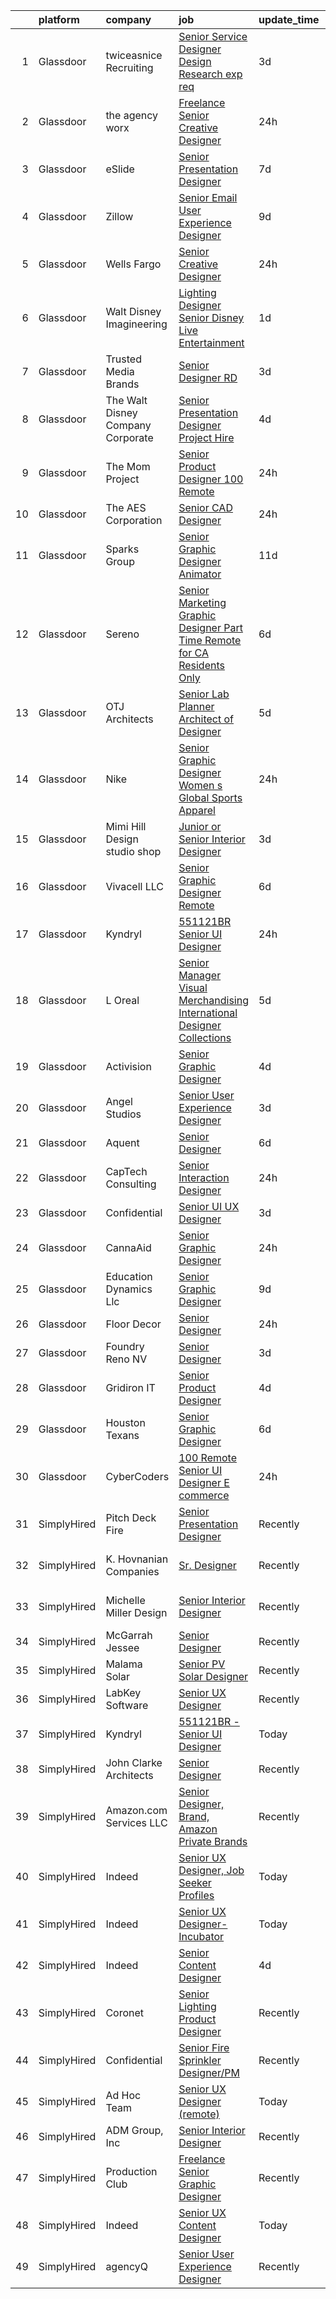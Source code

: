 

|    | platform    | company                            | job                                                                                                                                                                                                                                                                                                                                                                                                                                                                                                                                                                                                                                                                                                                                                                                                                                                                                                                                                                                                                                                                                                                                                                                                                                                                                                                                                                                                                                 | update_time   | location                  |
|---:|:------------|:-----------------------------------|:------------------------------------------------------------------------------------------------------------------------------------------------------------------------------------------------------------------------------------------------------------------------------------------------------------------------------------------------------------------------------------------------------------------------------------------------------------------------------------------------------------------------------------------------------------------------------------------------------------------------------------------------------------------------------------------------------------------------------------------------------------------------------------------------------------------------------------------------------------------------------------------------------------------------------------------------------------------------------------------------------------------------------------------------------------------------------------------------------------------------------------------------------------------------------------------------------------------------------------------------------------------------------------------------------------------------------------------------------------------------------------------------------------------------------------|:--------------|:--------------------------|
|  1 | Glassdoor   | twiceasnice Recruiting             | [Senior Service Designer  Design Research exp req ](https://www.glassdoor.com/partner/jobListing.htm?pos=115&ao=1110586&s=58&guid=00000181f136975482fa62127f10f67c&src=GD_JOB_AD&t=SR&vt=w&ea=1&cs=1_71365705&cb=1657609296108&jobListingId=1007993096743&cpc=E773D000C9BC26FA&jrtk=3-0-1g7ojd5rojm5i801-1g7ojd5s4g2r3800-f62953fa4d842000--6NYlbfkN0AIiLXtwtv0BDns9BiY4ItblantFozdL6jLmLxNvS8mvpg6Fqe3Yr-xSIwWveCjPvSXHZCClMyabefYk-ZllP3_mUYNcFJNCmRK4ZCYVOBO-qCX7nWRYahLVI2QMN3sxHMQsftuY66r4NJGe6Q6835tiX0Da1emqWt0B3-ISY9tw6IVCvyOqO6SPGgdIUAty_dJxWkMpVSK0_v4kWiyK1IlB9RhX8ciYP6CRRwsA8UP99zzhdmMSKnHQ5IAUzUm1A-CZ0YbU_HkeScbK6BESDYCF9kyYnBYAPDxqURNNyHbzSzUSS6ZEDDt9-Q0ZJK9GLwhK-JsMJIbIkwep1FHQ5Q1j7ztWYil1GM8fZlf1eiU4dqW_Uvovwju_dDghmj4BYEQXKPtop66BQujuw0S0UqqpVKI63RV725iKHwmkDe19qFosPKGYBZxbb-F7gCUZz5B3JF0YwIlHXTWyft4fjO6cMXQd9uVb-LdjaGpaU8pje6mLwvifKNUV8mvZLas0eQDhmgXojAgcroohqLQWMVzJMGbpNVytFc7bpJNcy6LJA%3D%3D)                                                                                                                                                                                                                                                                                                                                                                                                                                                                                            | 3d            | New York State            |
|  2 | Glassdoor   | the agency worx                    | [Freelance Senior Creative Designer](https://www.glassdoor.com/partner/jobListing.htm?pos=117&ao=1110586&s=58&guid=00000181f136975482fa62127f10f67c&src=GD_JOB_AD&t=SR&vt=w&ea=1&cs=1_62fa4c96&cb=1657609296109&jobListingId=1007998735659&cpc=C4A69CCDBB3B9599&jrtk=3-0-1g7ojd5rojm5i801-1g7ojd5s4g2r3800-b5c41cbed128a677--6NYlbfkN0CNOKpjDIEH11s39GTuUki_mvxNbnX5BtDlH5CMrheAnKze_5JrwQ4joDkGUDohP_TA04WnU3xz8K_J9zmRNOF9Ri1EI2Q2bb9NQ-CezfspfnTBjQTnEa9VBhVw7Ap5OL0U3sVrDvue7xxMSHE-6OVqtzTv0qf6sE8nhqyjJuIjpa8PBry4FIvBQDA98jD0P99xG4yKnyW-jh0asH3JU3LsIZRbnMmj6YRObVmdE9bit75GAmcxsbCyegfxPtR7UFqKVOLAXiyfWOVre6WM2Z_cZ7hl_Nvx6u7c1s-D35PD-uDvkHnbSUpOWl0rzJS5UiM24hmv_kjJ7Xsadw0co6Lo2_aEWNVMCYkWU6xF571mMxIB9P4e0pfEixJX8NFkp_RDNFteKVMhPlMuUfoGu0_QeZ_3mVhu6Ca5POSubZDbysh-egz6cmnCMGItbE3kTBHlgMNKHnp7tKuAGzSslC3AsDOshOsgBWoMyDFwPMuPxz4OXXSUN7LlFMbyDfWKPTk%3D)                                                                                                                                                                                                                                                                                                                                                                                                                                                                                                                                                         | 24h           | New York, NY              |
|  3 | Glassdoor   | eSlide                             | [Senior Presentation Designer](https://www.glassdoor.com/partner/jobListing.htm?pos=129&ao=1136043&s=58&guid=00000181f136975482fa62127f10f67c&src=GD_JOB_AD&t=SR&vt=w&cs=1_147098be&cb=1657609296111&jobListingId=1007983863828&jrtk=3-0-1g7ojd5rojm5i801-1g7ojd5s4g2r3800-8689a9e867cde9ae-)                                                                                                                                                                                                                                                                                                                                                                                                                                                                                                                                                                                                                                                                                                                                                                                                                                                                                                                                                                                                                                                                                                                                       | 7d            | New York, NY              |
|  4 | Glassdoor   | Zillow                             | [Senior Email User Experience Designer](https://www.glassdoor.com/partner/jobListing.htm?pos=102&ao=1110586&s=58&guid=00000181f136975482fa62127f10f67c&src=GD_JOB_AD&t=SR&vt=w&cs=1_7d3c221f&cb=1657609296102&jobListingId=1007979080441&cpc=AF8BC9077DDDE68D&jrtk=3-0-1g7ojd5rojm5i801-1g7ojd5s4g2r3800-ba3f6750aa802f40--6NYlbfkN0ANMurRYyPEXg08u6OamUd1Mvhk-zhFSGYIZgoJR86UvQ_x0FKK8TrZZD49G3rLjS8wGhoHT0q0CqvbX6QAQEN4MtrEmjxtYnKI2eXuq5uYOiMfEzs1iWRevnYpRBE0eg4n-FptEwYvGw4WNjKsDNbJeURgG-8-UVYC0dgHNQ4U7m0WApx3FbBGC6PPF4HOuQebyAEBsr7R543hbEwZVvdFOhYwXePFSrBpkd9n56F-ocedEP1tn49q_64u4GEJDxYW9IokNWhToy-QHjnImWwA7zwmy1-HFaGdqjJ-mo0IGRlBgW783dErwa0Q3KNODdwhXuTii0uIOunV6WqNTNWvHKmUNzyTJGbzsNfOF6UtUDXWbZizQvHRvGwLwmkhk8y89kp6nOuYf-GLQUvhadNjGh3g4IU8kuaVwybFbKoGmsF6Ud_xV2WzxEZawdBSaXDWw870llRjD0ma1qy06cW3CHFOMVjWQgyq12zSiOQmkOCZYHarYzBqe-E9_wpOEAOvEHKHAmkBtDzyBBFkWvVhwlQLqA_7w0DuhE49QPP6KdxcSjkKX-zL7fYtoQRFKcHfbUdDhGNdY3n4NhXi06NjEbsJo67GD_g45uONSJvEd3LJ9xKEMIgWi4TY4sD-RllC3osMRv0BKdkviOZjsDljM5fEx_duF3eQRYh_UDJLFCW02XDmILZPXYDWsCsR71yfRC7d9E2eYNhkHfM8HPkiva4-39sdBVFuKWMWC1CZVPeFg8n9d1mQugJVKtqpVuIce_9hLyaagZDXMQxAYu2Sh9IVaD-9EwzmnwiXu9cfE-KMtrAV3D-uqv7qfenyVoeGpLRtBxwxJIqh1wNGUZGjr9t0kf7zD6-r42bm3m3BczOfFR9hDKpGdw5ZSDQPlpina0vCgJZo9Q%3D%3D)                                                                                                                                             | 9d            | Remote                    |
|  5 | Glassdoor   | Wells Fargo                        | [Senior Creative Designer](https://www.glassdoor.com/partner/jobListing.htm?pos=107&ao=1110586&s=58&guid=00000181f136975482fa62127f10f67c&src=GD_JOB_AD&t=SR&vt=w&cs=1_9a250cf0&cb=1657609296103&jobListingId=1007998123713&cpc=B076152010A3B66C&jrtk=3-0-1g7ojd5rojm5i801-1g7ojd5s4g2r3800-49905434c79913ed--6NYlbfkN0A0sLjryQUNkc81K2goHfqpo9JHml6Vo2yWT4XuRGLXtsN7afMoSAWdqBM3YHWeqUyQSD6a69BnF3DM5XVRxd-nXq6Rk28EhL1InB6dRjYNyz34TPjZc6EOxJNPAO2LEpbg0cv0Gg_4AzCc6sCV_mFe_9rDOhi5pxCrY9nbOlMvHBtVc71WkS17L-p_7KYp6C7l8TM92eGgFIIGKEVzg29wP9gxHKgBC7TotJiWVoj3GrQRF_joVJZSixiaKlS8spog8G_tFkZMDGgR5_ixxiKPCF4irmbS9S5QMhqG2xAy_r5DrdENgnsgCutKomdzWhMKhRarArRxOURoGaiBf8nF3aW6A-uhJcy81QY4pjUCvpM_Lg6JWzW4B8G-EQ0npqdufd54k87X0ifoodPDc9GY3Z0_aysRTxjiYXx6uKGoFKkYiADhhVT_SoIVWsNE0owAewSjQ4nAutc6A8oIcPqsxL_J57j1N6soSuHD8Itd36__SyTg_zEpat0q_Xw-hk-rN5tz8jM9F_-COf6jlSIvTdhnWAqJk1kXEtoSscQI_mNvrhijuqV5UQU48niU0GEO3krg5znJJlhhCFtE7c8_XmCIpcIH9x3Su5Xm3nBS73rYec66dkQ14vwXZct3-P-PqLOq8wETCnHSH1stk8-tjEhzYLRQb1g6osli0XCLFvKutwAIVa3tHrqHwhOsvftKDWb_x24dOALRD7jC1GSwPeRzCrPUffQOTEwZENKOVEEIdBbYtPPVL55DTiOQOdHcBiI2TQAT8JOAylozlswL)                                                                                                                                                                                                                                                                                      | 24h           | Minneapolis, MN           |
|  6 | Glassdoor   | Walt Disney Imagineering           | [Lighting Designer Senior  Disney Live Entertainment](https://www.glassdoor.com/partner/jobListing.htm?pos=113&ao=1110586&s=58&guid=00000181f136975482fa62127f10f67c&src=GD_JOB_AD&t=SR&vt=w&cs=1_48fc7ed0&cb=1657609296106&jobListingId=1007995813025&cpc=F41FEAB56D215062&jrtk=3-0-1g7ojd5rojm5i801-1g7ojd5s4g2r3800-7baba6fe6bf24280--6NYlbfkN0DAFTyt7pbDCC2JPO79CSdi1dIb81yjczP5qsKcZIxgiRd1qisRd4re16D_VG3-wzUWs9OwoP3tNHxfwD8a-AkIcBh99ES-N1CastWdsAzYXS9Q_TZVCcDGIG4RDcYUaD3-S33xhpDoWyKlWcCtr7igy8QWN-stSPXBkm_ZMDt8CSXLsARQIkek3X2LXukWTexnJbAutzJQiaaArVlDrhwxPvVVUsXivfetA7XwJd1wuXCrhLS91iu4jzRWN7QotArL6Alt21pehPbuoNiB-caTDU-XcQGWt1FosH1x9-n9GcOsBBnRLvVsj4Ydni_3-ut2g3TUSlyU_eEwH48qP_sj9PtGiQwsJlR5SzfrD1T7qxd0BaQ2Xi40Ulsgrj_9IFafsEGTRpCxmHIhYetd1UpQVhqxWIm8ugKWiuahrkTB4qibuvDUOH8cHtIL257TH0XfmQVX6z1UWg%3D%3D)                                                                                                                                                                                                                                                                                                                                                                                                                                                                                                                                                                                               | 1d            | Kissimmee, FL             |
|  7 | Glassdoor   | Trusted Media Brands               | [Senior Designer  RD](https://www.glassdoor.com/partner/jobListing.htm?pos=127&ao=1136043&s=58&guid=00000181f136975482fa62127f10f67c&src=GD_JOB_AD&t=SR&vt=w&cs=1_29bb1480&cb=1657609296111&jobListingId=1007993180362&jrtk=3-0-1g7ojd5rojm5i801-1g7ojd5s4g2r3800-3c2b221159efd9b5-)                                                                                                                                                                                                                                                                                                                                                                                                                                                                                                                                                                                                                                                                                                                                                                                                                                                                                                                                                                                                                                                                                                                                                | 3d            | Remote                    |
|  8 | Glassdoor   | The Walt Disney Company  Corporate | [Senior Presentation Designer  Project Hire ](https://www.glassdoor.com/partner/jobListing.htm?pos=121&ao=1136043&s=58&guid=00000181f136975482fa62127f10f67c&src=GD_JOB_AD&t=SR&vt=w&cs=1_6cd09219&cb=1657609296110&jobListingId=1007989925388&jrtk=3-0-1g7ojd5rojm5i801-1g7ojd5s4g2r3800-1de0657edd51646a-)                                                                                                                                                                                                                                                                                                                                                                                                                                                                                                                                                                                                                                                                                                                                                                                                                                                                                                                                                                                                                                                                                                                        | 4d            | Glendale, CA              |
|  9 | Glassdoor   | The Mom Project                    | [Senior Product Designer  100  Remote ](https://www.glassdoor.com/partner/jobListing.htm?pos=110&ao=1110586&s=58&guid=00000181f136975482fa62127f10f67c&src=GD_JOB_AD&t=SR&vt=w&cs=1_d5aa0b01&cb=1657609296104&jobListingId=1007998781731&cpc=A0032DE20586B9BD&jrtk=3-0-1g7ojd5rojm5i801-1g7ojd5s4g2r3800-a77114146fb9e5db--6NYlbfkN0BDp_epf89aHDQhKpPegNJQ_ldQpEFZQsM9OcONMGxWx6pU56EKHF58QjVdAUvn2gUcIvF7KOJmFC3xBX3ruxTL4N84UkJh49LFVaxl-kh8xk6M6bdG2r327xVBoGyxpNZABggSh4scsTz_LA-DYHGU9_uPeUiwGqmWm3GibuFtYt_lxToxcqYbJLKs6Z_ljF-3KvcduSyxqD5-3LGFxJSpoGcPZkFPsjNeZBqg3Mx73q0waUcRJOsxByCTqPdfZzZoExPfI-dWgL2z49q8e2tkslvpuJGjZGmgPPJjjTkBskxWCzdbPTBzrOpDWjhsxcP7V0WDt1ainSCrBehSqLeiJ-yHnsX8--Nl47y142lzj0yYIYt_8SUshk6HxyV6Hio_MPn1GR-FoxLCRbS_UTZPuCr0RdpvaZdCAcY-wKrliPm4hCGMptPSss2F1wqd-a-TlnrRlmmhbGklMxMf8P3ry-TDkRqbkjj6i_RtARuVDgNueTFK0fKBvkIZY2Ubj0Ug3Hq0gTmu5nzBLI0mJMvWVgtJ--jwX_UzHQw4MVJhA0dyMaAonGAHmC90iZfBWzZbFQcpqNz72w%3D%3D)                                                                                                                                                                                                                                                                                                                                                                                                                                                                             | 24h           | Remote                    |
| 10 | Glassdoor   | The AES Corporation                | [Senior CAD Designer](https://www.glassdoor.com/partner/jobListing.htm?pos=125&ao=1136043&s=58&guid=00000181f136975482fa62127f10f67c&src=GD_JOB_AD&t=SR&vt=w&cs=1_040c05fe&cb=1657609296111&jobListingId=1007997976335&jrtk=3-0-1g7ojd5rojm5i801-1g7ojd5s4g2r3800-2a6d834b2a421310-)                                                                                                                                                                                                                                                                                                                                                                                                                                                                                                                                                                                                                                                                                                                                                                                                                                                                                                                                                                                                                                                                                                                                                | 24h           | Remote                    |
| 11 | Glassdoor   | Sparks Group                       | [Senior Graphic Designer   Animator](https://www.glassdoor.com/partner/jobListing.htm?pos=119&ao=1110586&s=58&guid=00000181f136975482fa62127f10f67c&src=GD_JOB_AD&t=SR&vt=w&cs=1_c2dc78a3&cb=1657609296109&jobListingId=1007975315302&cpc=2CAED5C921A5F994&jrtk=3-0-1g7ojd5rojm5i801-1g7ojd5s4g2r3800-41725885c2123e6e--6NYlbfkN0CVbIAoVGlVV0muHIzlWY31dYj5hrVkKa7qBWZ-hZn3g-zWnitpxah_RyLopvrEJPKGNVHkP4BEyVMwjuCj-0kQffL8O75YF8LcwRPXfrlfXt27U6ifpEhiEyxhqDiTJ3L5CPoIR8Nex89J0sJcanQJ0W_vFzE4J9zHghBLIUbMvmGiRvbssW_pRyUYLr7gFlvqDuBK04MMssi1hh1c6yG6oamVBwoOo8acFkRJPM7zhImZPGzUnQgfq8n97qnqI-q35KBhUkd02sSKomJD5_JyaEPGj6-Eet1Y2sTm6ZOZV9KfLvFfSjKj7vb9IBeev22nSUH9sBCMIiac9snyAT24fGO3-7PLTW8Lmbox3hkUVv_WOFl-6CLT0cbmTDNnkO6tiujplv2D388Qxrk-0wNfgnh-y3fpEpHMRXJWW_WD8POVxLaCL569yQKZyL2CDdO9OTs7v4AHx37HDFYLI9dK0O8JzG5Smtr45ZOTHgW3fD4FdEgJdAlFJXjQfHoXG0If848VDRwH9Q%3D%3D)                                                                                                                                                                                                                                                                                                                                                                                                                                                                                                                                                | 11d           | McLean, VA                |
| 12 | Glassdoor   | Sereno                             | [Senior Marketing Graphic Designer  Part Time  Remote for CA Residents Only ](https://www.glassdoor.com/partner/jobListing.htm?pos=106&ao=1110586&s=58&guid=00000181f136975482fa62127f10f67c&src=GD_JOB_AD&t=SR&vt=w&ea=1&cs=1_217a5c55&cb=1657609296104&jobListingId=1007985634958&cpc=FB7E4A1762AE5BEC&jrtk=3-0-1g7ojd5rojm5i801-1g7ojd5s4g2r3800-40c671fa3148f82b--6NYlbfkN0CvOeNjp4XLn3k0qM_T7iPcYCHAOtwX2zm7IpN2zDQyNQLlNaZWkEqBRrjuxyApmnEaO8G-Q4jUxbGg5sHk4_cP2TCDV2Rviujf8rXObzkq0my3QX_NGNAWq3dCe3kU2jOEuF_nKQ58vSxI7krOuBgK6sBtPnkm8cw_y_-ppFC54An_y4E3rFWZdo0z6CLC-B6CtA1w4G5DD7tyKzffkItNV9-Oxf_o73Xn43b5W-HM7ABItTHtmpY7B8LWZZZnDZSx4Cog2vqgA5ehMfGbuFCUlo5lI1Mn5AwW184FBuumJ4vq0n0ssjm9CvnGhA4P9U95ERFWMN2qusFw4FOj66O-U7wFoDsujQeA_l-X4MNj2O2Zjq7oBCDOyO2655Qxsm65s_8wJhQuit5mX9G86HmfAw3cmEzB3zULkwSD8D7Do8RO4DuwBfU3MzycwQZCkQ2cFv-zwzS0v4TBE9UG--zOR26BA2xNdcNlRuGLy4S37M00Taq1ZBiU_CmOpgOak0isLHb63fvz3KWew4126NPSr5_lz9UPVFuRMp5Xr_Nq3UZIwXLV3Tz1MuCxvgKSQfU%3D)                                                                                                                                                                                                                                                                                                                                                                                                                                                | 6d            | California                |
| 13 | Glassdoor   | OTJ Architects                     | [Senior Lab Planner  Architect of Designer ](https://www.glassdoor.com/partner/jobListing.htm?pos=103&ao=1110586&s=58&guid=00000181f136975482fa62127f10f67c&src=GD_JOB_AD&t=SR&vt=w&ea=1&cs=1_87933a9d&cb=1657609296103&jobListingId=1007987224222&cpc=FD0C804CFA90C8E1&jrtk=3-0-1g7ojd5rojm5i801-1g7ojd5s4g2r3800-f1c69911b81cb202--6NYlbfkN0CmZg4QSKlnAlBtvZLeWruftUSSM9GefCzQSlLn2TA7MEL_GYA6XEgAnj2xTUD6teWpNb73O3xxMiPafbgo3kscxrLDSuvW0bFVg9IFcWIdn_8yDOQ14PdtENa41yVGFEsm7SE9CZm44wvi8-cxXaLuAkKWTsTBvDYczObJsi4jE4cp-ayrEvD4UPUSoZa8gzSIZW52NDB058GocNrNuhEAA9ouKWRcGtpPbQdFtAPAOQ3v8lIccpTorLvVRMKAW_oX3luMIp-ZXVzAfThenXruXbWHQ5udDYtVDB7VHa_jt5Ee3Zx4Qsi4CrAcqHrlUu7sl4_3iBp3rUqkXcPc9NhR32Lbg57iIxeUmtRjJppj9EnOslRraZLV42XSEsod9UxCEC0uA4xpm8Wrwh_zA1KsJEfn9DINGiiQcgH6BCrDPilAJwJmk-Twe7BWNu2nHWG5w9Oc0Ja1ecyfsRSV3_x2C9iB0Iw7IFBwDHvNOzB3Mqruzx7VItNLIVvnAzh2xpEIW9vpv3eZWMJwdL9x7iuG_P6Oe19nU3k%3D)                                                                                                                                                                                                                                                                                                                                                                                                                                                                                                                 | 5d            | Remote                    |
| 14 | Glassdoor   | Nike                               | [Senior Graphic Designer  Women s Global Sports Apparel](https://www.glassdoor.com/partner/jobListing.htm?pos=123&ao=1136043&s=58&guid=00000181f136975482fa62127f10f67c&src=GD_JOB_AD&t=SR&vt=w&cs=1_1021768e&cb=1657609296110&jobListingId=1007998071635&jrtk=3-0-1g7ojd5rojm5i801-1g7ojd5s4g2r3800-94b78832f74e021a-)                                                                                                                                                                                                                                                                                                                                                                                                                                                                                                                                                                                                                                                                                                                                                                                                                                                                                                                                                                                                                                                                                                             | 24h           | Beaverton, OR             |
| 15 | Glassdoor   | Mimi   Hill Design studio   shop   | [Junior or Senior Interior Designer](https://www.glassdoor.com/partner/jobListing.htm?pos=105&ao=1110586&s=58&guid=00000181f136975482fa62127f10f67c&src=GD_JOB_AD&t=SR&vt=w&ea=1&cs=1_c3cbf9a4&cb=1657609296103&jobListingId=1007992917353&cpc=036CEF58F9688075&jrtk=3-0-1g7ojd5rojm5i801-1g7ojd5s4g2r3800-dc48009d15c75b81--6NYlbfkN0CHpSnjIPxMtekS58WZl5Olhjo2iWL5RjE_Boe0ccr3Fsq_ZiJFoxf9OKk3E1n3dxEL7B93y3MW4bjpoFsiNrq8a5KZMqMxFKA8oHdiMbXEN2KIXyuEMDh-U18PovctxrdxePan-6UPsIPgi1sxm5p9RMx89iNmAPhYlHeJ9gs4zvF6AoOvIVscvng3A4iS0rKhJ0CvGeweCLHjPBYKTzxfjp7Ye3iKrFmditbIV9c4f2cjpJFcaLRkYJi8vrRGKJvQyw1S1UojIxIj8MvlhPlgdu7NpYpmsMzypqEbFUshoJyG_yus6SNuVeajCeWVO3T9j9QojIhYGo7q7nXgj5U0R0qKg33PmOP5DQn1HYaCjODeHpRm-RMV8W0baAEWIm6LtxehDd4NyCQX21zYTXwsoczLoE1Bi9yAaykGLC_CA3_H9evMu-itINdRNAmC-TP2lnmrWX4mlkvElKLuHdkgM3F1Mmc2NBxCRnrji-c4_qPGszJzI5Xipex0EpcJ9lcZ_S4nGEtsu4mlncFBpXiz)                                                                                                                                                                                                                                                                                                                                                                                                                                                                                                                                       | 3d            | Westfield, NJ             |
| 16 | Glassdoor   | Vivacell LLC                       | [Senior Graphic Designer   Remote](https://www.glassdoor.com/partner/jobListing.htm?pos=126&ao=1136043&s=58&guid=00000181f136975482fa62127f10f67c&src=GD_JOB_AD&t=SR&vt=w&ea=1&cs=1_b762d6ac&cb=1657609296111&jobListingId=1007984754838&jrtk=3-0-1g7ojd5rojm5i801-1g7ojd5s4g2r3800-f0cd729d9d9d2403-)                                                                                                                                                                                                                                                                                                                                                                                                                                                                                                                                                                                                                                                                                                                                                                                                                                                                                                                                                                                                                                                                                                                              | 6d            | Remote                    |
| 17 | Glassdoor   | Kyndryl                            | [551121BR   Senior UI Designer](https://www.glassdoor.com/partner/jobListing.htm?pos=120&ao=1136043&s=58&guid=00000181f136975482fa62127f10f67c&src=GD_JOB_AD&t=SR&vt=w&ea=1&cs=1_ea7c7c00&cb=1657609296109&jobListingId=1007997734066&jrtk=3-0-1g7ojd5rojm5i801-1g7ojd5s4g2r3800-12fc6356fe0dc29a-)                                                                                                                                                                                                                                                                                                                                                                                                                                                                                                                                                                                                                                                                                                                                                                                                                                                                                                                                                                                                                                                                                                                                 | 24h           | Remote                    |
| 18 | Glassdoor   | L Oreal                            | [Senior Manager   Visual Merchandising  International Designer Collections](https://www.glassdoor.com/partner/jobListing.htm?pos=114&ao=1110586&s=58&guid=00000181f136975482fa62127f10f67c&src=GD_JOB_AD&t=SR&vt=w&cs=1_85bbfc83&cb=1657609296107&jobListingId=1007987996524&cpc=3BA4CE39D5B5DEF5&jrtk=3-0-1g7ojd5rojm5i801-1g7ojd5s4g2r3800-81686c3843dd23c2--6NYlbfkN0B--xwTx5z5GtX4kwB4PKln9ei78TGhUZ0jXbBonS0qzEhzYeEaBt0GkTPTcdrr5MmTo72xo09vQawouP63GyEP7VGy3QF8EzTOyrqBortTYXS_q6Swdm8NJs7EW_QtXQeXu7nk6-IVHlIBgxJ6KMTNeKrbL9cvrxnn2ius-HS-M4-04eNulGayGsP92hvBpnr1RpwpZ2jZjpM4y16PmXp8-RGTkN9wu6r0KGC2j4JFVrWmUY9VU74nnXiB32o_C4-KYbAdfcvXe4Q5QP-rOzP1MMyLv-b4JcLUtUj9RkV9wPeYYlrUuX86Xo9CkqXPwH1XrmobR3ZFBDSq8s605Sk3j4DNG5CTg4iYR6T-gKuE602yfF1o9QyfwHyh-SHkWHejrusoFSazLfrt8_iCglSSmKvVuWAOsKHZ0f8m0Rvoqo8cvngD2ofWMtddUNqkEsBYko5UHBhDYDL9uvGP9EhjaCz0cmv3l8cYDdxYWOWYMx4dIkE1ot8VwTpIhaUaNW-dUwSGO1bQ1OsdD36mCZYv-9heOvQAKnuwZ5DBfgfUDaWuWi6xq6iZyWtHuYu5guHtl9Q1wWKU05wrBbp8iN6w)                                                                                                                                                                                                                                                                                                                                                                                                                                     | 5d            | New York, NY              |
| 19 | Glassdoor   | Activision                         | [Senior Graphic Designer](https://www.glassdoor.com/partner/jobListing.htm?pos=130&ao=1136043&s=58&guid=00000181f136975482fa62127f10f67c&src=GD_JOB_AD&t=SR&vt=w&cs=1_d3cd907b&cb=1657609296111&jobListingId=1007989750636&jrtk=3-0-1g7ojd5rojm5i801-1g7ojd5s4g2r3800-b7120ef8fcea800b-)                                                                                                                                                                                                                                                                                                                                                                                                                                                                                                                                                                                                                                                                                                                                                                                                                                                                                                                                                                                                                                                                                                                                            | 4d            | Santa Monica, CA          |
| 20 | Glassdoor   | Angel Studios                      | [Senior User Experience Designer](https://www.glassdoor.com/partner/jobListing.htm?pos=128&ao=1136043&s=58&guid=00000181f136975482fa62127f10f67c&src=GD_JOB_AD&t=SR&vt=w&cs=1_8c23390b&cb=1657609296111&jobListingId=1007993463207&jrtk=3-0-1g7ojd5rojm5i801-1g7ojd5s4g2r3800-1051a6047022953d-)                                                                                                                                                                                                                                                                                                                                                                                                                                                                                                                                                                                                                                                                                                                                                                                                                                                                                                                                                                                                                                                                                                                                    | 3d            | Provo, UT                 |
| 21 | Glassdoor   | Aquent                             | [Senior Designer](https://www.glassdoor.com/partner/jobListing.htm?pos=116&ao=1110586&s=58&guid=00000181f136975482fa62127f10f67c&src=GD_JOB_AD&t=SR&vt=w&cs=1_4f63e277&cb=1657609296107&jobListingId=1007985726472&cpc=FB7E4A1762AE5BEC&jrtk=3-0-1g7ojd5rojm5i801-1g7ojd5s4g2r3800-5eae8d10c3578c10--6NYlbfkN0DMrcEu7yrtATojKJA7cEzGQ3FdRGWLh0CZQInL4ECGI9gD0Wolx9R2EDT7B77c2cRrcg9sth4dYrRwWPAyJ27XhEM21f7ynAe-vBJ_h2PWjhvp0Y9heGLq-RqeXb4JcID4GIbRAS2sE_NxBKoiXDsOxoIfYVSguOfmYXTS1JTaEDqVLhHPxyZuF1daVmZpRwFjrtWbFb_Q4PzA7pz5V28b_DN_t7DtSYGS6hyT4atdZIJEPNOR4eB2hLy2u5xD13-kMQ9P6MSiOKKhRgqhv479pI7qikJVPGa7qWWi9SjSHwRjOnR_c9SFxih_--UtLKnRPNEiWoGx6FRV_A-D9zRTWLCuQN01sIh5bsf4UhjkDFdwJS7pzJM6ivsTss4-F7W46-WyyNsRo_3mzE59FvTWbdVz9ZH9HrDlyZcf63_VZ2ttZWg0GLgI0ELxeZav9rFXqkAtl7SbeZkkhjm6dNgO)                                                                                                                                                                                                                                                                                                                                                                                                                                                                                                                                                                                                                               | 6d            | Remote                    |
| 22 | Glassdoor   | CapTech Consulting                 | [Senior Interaction Designer](https://www.glassdoor.com/partner/jobListing.htm?pos=101&ao=1110586&s=58&guid=00000181f136975482fa62127f10f67c&src=GD_JOB_AD&t=SR&vt=w&cs=1_861e4620&cb=1657609296102&jobListingId=1007998073722&cpc=10100C7693495614&jrtk=3-0-1g7ojd5rojm5i801-1g7ojd5s4g2r3800-9463323aeded2854--6NYlbfkN0C-mR1ZtwhmWgbpAGYrGeuq4xPR2KOBpZfnBAZtYXWyR2Wl0uz2dsV9v27IJMfe1_o8FKb9ZYlzLMqOIn43zCpsHKC1NE7O0IcNoMlS1Wzxwe1XeiGNFGydTovZ_5buer7V19Y-i5n9tmXcSKyhkMdvLiTOaKO2cdk6PcERCJNoEl5sjSBF50zlHn6M5edVgNOeKcdFg2anQUnhJx7nhbXqxIeR20vRNzGMEil7YkA90032-z11AAd0MG_dqquFzpY8W0yfCp2UEEtHuKmX2wB0DpAl7JWWxZyDqA0IEFEouYJ4IRlwRzOKqxE8cLzjGLT8--Z2POgkZ4kFPzPGZad_LPvSfA9m39yET14_QZST-xwq6N6TECj3OXmZzAk9QVoOvUCJglEX96NmDcSboRzZEJp3gubKot2ni0G1ehncdMBz7KO9ETGp4DrJ-AfvdaCxn3PKwpVKr2I2pgKkY9IU0nmBuTFwDtMiqQTqsffqyY66ueOEbr4bEIPqdxYxmk94SUSM-3hMSGwd_8r8s9njPL7a0t6HIRnTWk9P0U_WzQ%3D%3D)                                                                                                                                                                                                                                                                                                                                                                                                                                                                                                                       | 24h           | Denver, CO                |
| 23 | Glassdoor   | Confidential                       | [Senior UI UX Designer](https://www.glassdoor.com/partner/jobListing.htm?pos=111&ao=1110586&s=58&guid=00000181f136975482fa62127f10f67c&src=GD_JOB_AD&t=SR&vt=w&cs=1_d46dd9b7&cb=1657609296105&jobListingId=1007992925236&cpc=03F67E1B243A1AE3&jrtk=3-0-1g7ojd5rojm5i801-1g7ojd5s4g2r3800-7c99c5155691577f--6NYlbfkN0CmLsFuTG-Ej8G0sTWg4KNwc3UvEAXcDWGMpq3N_jA-GheXRD-rgNzv9701XGYkYGxmcIhI2g1wxNhxpZtm7a12gfc7vrtCKPyK_Cz0UkhKSPGXipxpr7KJzHg1HjyOqC6Ew8bXHCEfu9sugLQTLMLgWek8W2kR5xUwDyXZ8LQ1dqpG7rislAXrAUVMaeZi-gdWWbGK5O55zGmEo5xzVfMxCZtJAvghQDv4QwrFDTPNQfZjv7F1vGQ8iSvQZ5muQO0utRc1HZEKbpkqSrSJLzJRw65cT4kmsw_idQiDJyRFFziXPE1b7Pil9o4R_Rr0m_Z2PDlZH-SXPYVoqjMpE7U6CV97yaEHrAsB2nzIp36kn5WFVi7P5w160zjWMfHdU9d5NbKlMPp-0Cnzx3kE-0Nd7oFJrtuMFYNY7dpF7BmzVIaX4JX_bAzeRiV9pINyyPMMRjEp-DKZrLUZZ1kvedpuZr98gOAmsTkeB8iWB-xCfrllrAjOZWVGS1xx6tks7RBL2S4tgIdYIuyuT0Xd2TAd5grwrtX2iGWGGtuQeVEGvv2Fgy0BYGGamuBltIWngEsHQ9AdFTNapLBF6qyJNOlQdTbz-QtxHPX3tsWTMTFkr3mz5iZWbcQSLXXN92EZLZs%3D)                                                                                                                                                                                                                                                                                                                                                                                                                                           | 3d            | Castle Rock, CO           |
| 24 | Glassdoor   | CannaAid                           | [Senior Graphic Designer](https://www.glassdoor.com/partner/jobListing.htm?pos=108&ao=1110586&s=58&guid=00000181f136975482fa62127f10f67c&src=GD_JOB_AD&t=SR&vt=w&ea=1&cs=1_65c568ee&cb=1657609296104&jobListingId=1007997905656&cpc=32EE424DE2B657EB&jrtk=3-0-1g7ojd5rojm5i801-1g7ojd5s4g2r3800-0815b1837dc29a6b--6NYlbfkN0BlEUO7h9oLQH_lS_HgsXuHMUHZ4iv0K-N3-E5R7X4la9p1LnizzDt7-ln64Lfw8BLW5tVB_yzDI6-biwn8l3o6m0DmyO4fhFYecwzoi0OGDIf6yKL85Bey1EbEPIAZbdUOMi4GvUzWtgQUj5Tatyg_vE1m7OCvjtCaSx-ZUK8e31ofcDqy1tWVSZhL11QaQfjs7oHst-saQHRsdU2Z24vXGd9pPUDYzxiTsOO94UgTZBKDmOItVTIdhYWwWRLFkcYz47cCchlAblj-HN7E6PynCw2PbcS009cCYM_V6-JpOH-wsT2x8z5_9rggnpHmv1ULa0Lr6clrs-eoDmjW1o8vqmhaxwmIHabzBXrfcxROOpifi37KB1fqj1VP6REZ4rkDZiePCkQOjc73eLcLAaZ9gAFm7oMaE5PFf_qtw6tHxsA70r77rRyP0ndu59cY99br54ETajPSmdTNZJOzS6F33DpbDIHxteL4Wu-ZVMZerj-Co8o7NpVtskFgE2W3BpkOS_VYqhYu2Q%3D%3D)                                                                                                                                                                                                                                                                                                                                                                                                                                                                                                                                                      | 24h           | Miami, FL                 |
| 25 | Glassdoor   | Education Dynamics Llc             | [Senior Graphic Designer](https://www.glassdoor.com/partner/jobListing.htm?pos=104&ao=1110586&s=58&guid=00000181f136975482fa62127f10f67c&src=GD_JOB_AD&t=SR&vt=w&cs=1_d5326ecb&cb=1657609296103&jobListingId=1007978804793&cpc=9C2286EA3771AAF6&jrtk=3-0-1g7ojd5rojm5i801-1g7ojd5s4g2r3800-0e18b2060813079b--6NYlbfkN0Dtahjid_k1maPR8Uq8ZOfdwDAF0TanZFG__VSd_-sjnf9j5ttr_S3DctbCj1q8FQtjpXdYEUYwacX8I7KkRF4Ucnoi-jciD-JbNP-LbC-H-pFHpq85QZQXUecyyJ7HkbdzG20lXI-mYY6sF2rAMTldy0k6e5gDsLiUE6kJglixL_jQuKRw17K1L5D1DxJyGfBiKb5hZBf0yfs7OpIAKcDq-61lIMkW6IjJbDl0l5L0k1Fy2-PG1yxWq7lsxHZTpx7TwPKISVJelpgE3DNhhS0jCTrgme-jlqhjGKhlPzt14PO7QqyUia8OlrRCWlFmUcGiiHwxNf8wJr3MtPNZbMaGfssC69ehlXFb3zUzTARrhXQFUSP-rZurytotEEf7j53ZGhudy79jbt0_nP0yezOSCJAuyhluOFfErNPsBUBNIilneSTzSa7cHOCBu5AS9w9Fp0KIaW8raJjPXv7xlKrLNY288CNb86NnKliOQz4LkgtWbBed6Bw5mWtd6LDyIZN87WUAyiR1Ig663zIQiLWgfvr2zgVbG0D0B60wVmS0AjcHCRrPWq7CQYAKQpqoyxK3-YKXuAB8nKcC7ZQafsoxvAq4CoNsp6npf0GVL0Xv1N7evET6oZy_)                                                                                                                                                                                                                                                                                                                                                                                                                                                       | 9d            | Remote                    |
| 26 | Glassdoor   | Floor   Decor                      | [Senior Designer](https://www.glassdoor.com/partner/jobListing.htm?pos=109&ao=1110586&s=58&guid=00000181f136975482fa62127f10f67c&src=GD_JOB_AD&t=SR&vt=w&cs=1_e81891b6&cb=1657609296104&jobListingId=1007998627719&cpc=155EB9D5185558AF&jrtk=3-0-1g7ojd5rojm5i801-1g7ojd5s4g2r3800-6b84262296572094--6NYlbfkN0CBbrXaEtsGLlTSL3-LPSWFQyIKmlQQD2OIU40crYCr6AfA2pbi3P2M5UHUVeGM_b0glkQYwcnj0RZ8Ry6PXX8aqNbvtfThHoiTdHdJjdL7FYsUkPf3EOrW6gYDzs8Y2EvrlnX3zaCaBTBdnaDsC3mZXwTg-TvxUiojcNFkMfQ0ptBDKNhIBPkylJXJv48zUdnF-yQs6C-VoTRUYxa_KRk6ymzyvapd89h8NsLYFGbxJ9QQoI7ZgUHX1JuHL0Ts-TEpySjWFAztF7lg6qJuKmmAwltgoqKirSZqq95eCZijKGTacL7ysihkDBVpRTGIKr2aqXvHv_FZZSKO3MrM6s_GByuaEe3E8GGFQHA97awBEsd3B1-qfHNm7XyvOkt17Q7JX_B1zwUjuxptptLjw8RKOsqQgLr-uhO9I2PkhsSE_oc76QhaWjSgWkiF678yjiGW9UHNTWInafAmmBiQlP5FdfmZDxGZB9VYJi3p8hjU7mbfuiKCCWwhxTfxYooa_7VbrJqsDhl5h3-et0H1giYV1s_KtEO78y4qwkAVCdTJFGacPf8RAWCgsqprMeBO4aS9BYdb4fHLsuOC4scVGORJ8_OxDux3oOEBLmzLomSKwYJo_QNW5PN8)                                                                                                                                                                                                                                                                                                                                                                                                                                                               | 24h           | Woodbridge, VA            |
| 27 | Glassdoor   | Foundry   Reno  NV                 | [Senior Designer](https://www.glassdoor.com/partner/jobListing.htm?pos=124&ao=1136043&s=58&guid=00000181f136975482fa62127f10f67c&src=GD_JOB_AD&t=SR&vt=w&ea=1&cs=1_4be7e2a8&cb=1657609296110&jobListingId=1007992995919&jrtk=3-0-1g7ojd5rojm5i801-1g7ojd5s4g2r3800-d7282131bd03058a-)                                                                                                                                                                                                                                                                                                                                                                                                                                                                                                                                                                                                                                                                                                                                                                                                                                                                                                                                                                                                                                                                                                                                               | 3d            | Remote                    |
| 28 | Glassdoor   | Gridiron IT                        | [Senior Product Designer](https://www.glassdoor.com/partner/jobListing.htm?pos=112&ao=1110586&s=58&guid=00000181f136975482fa62127f10f67c&src=GD_JOB_AD&t=SR&vt=w&ea=1&cs=1_8bbfb179&cb=1657609296106&jobListingId=1007990188289&cpc=8795CF9063CD573D&jrtk=3-0-1g7ojd5rojm5i801-1g7ojd5s4g2r3800-a5bba3c036ae9ce7--6NYlbfkN0CTHA6cd59lXtQJ-DuZtBHQsSjOn019HaVEc20FtZol1_8bPJW14iotuMuGn0biAaGjGbWMD1iUwMfsFXl4HQjg3EEvJbTzHhdgWMBzU2H7-h0aCVTT3-BPRTV7xDe2is1V9irvKZmKCCujEF73l3WZ_e41-aSlrfOCVT7gDsqUffF2BwNopwxkK7vQE9xQPSHQqzay799BUs9xQZQydGbJQYG3u5JwxlKUiPpd4pbaVtMTzeZiNvVHjxwKoSmsGPFdeAP2WHbs8AfCAym39o-GHTf6WMRs6v0xdOlWSNVPq2rIE02teluCWbKMv9jg8E1LAvOnuCB19-1aTFvUHWXx_NC86rXNayzHOOEsAR7dx6mnpBkkmRVvoYArlO3LKivunblxntjU5TUrPwCDJhh7FI0IMokClHeZRku92owdZkMBFTpNS4RA6YdAJXASindpgYXg7QoDrXyc7W3fF-7zLPQzlUIbOyUM97Dj6En95hIp8eQ1jgWDAZjXc_W5IJG2USrYwifW-Q%3D%3D)                                                                                                                                                                                                                                                                                                                                                                                                                                                                                                                                                      | 4d            | Remote                    |
| 29 | Glassdoor   | Houston Texans                     | [Senior Graphic Designer](https://www.glassdoor.com/partner/jobListing.htm?pos=122&ao=1136043&s=58&guid=00000181f136975482fa62127f10f67c&src=GD_JOB_AD&t=SR&vt=w&ea=1&cs=1_b144e8f1&cb=1657609296110&jobListingId=1007985385802&jrtk=3-0-1g7ojd5rojm5i801-1g7ojd5s4g2r3800-7157d8e766942b94-)                                                                                                                                                                                                                                                                                                                                                                                                                                                                                                                                                                                                                                                                                                                                                                                                                                                                                                                                                                                                                                                                                                                                       | 6d            | Houston, TX               |
| 30 | Glassdoor   | CyberCoders                        | [100  Remote  Senior UI Designer  E commerce ](https://www.glassdoor.com/partner/jobListing.htm?pos=118&ao=1110586&s=58&guid=00000181f136975482fa62127f10f67c&src=GD_JOB_AD&t=SR&vt=w&ea=1&cs=1_6959347b&cb=1657609296109&jobListingId=1007997833561&cpc=F4EED0218A761C36&jrtk=3-0-1g7ojd5rojm5i801-1g7ojd5s4g2r3800-6dd3d367a2af1786--6NYlbfkN0CpFJQzrgRR8WqXWK1qKKEqALWJw739KlKqr2H-MSI4eoBlI4EFrmor2FYZMP3muM3cVikKu2JHMB9gEH5ZmAb2XkDsH_c2xaDkyQAf5FdDkHLc9xO4qv5i73AlNCWGE_uyoE8mD5hrhyWIuVI_cHVLYj7mQJmzRZj3075tdnkmcu7FPjrJycgHtldKw7Vr58ADF70dMblZNj6s_ZHO5KCGYLilJEOsZJTYI13qwyReBniE_cOUkIkxXha1_mZzkH4yW98Lmgf-7cJ7xegK-t1dX-6gs3PKFEmHbFUb8TxGwaIXGruh7fHmT5a2MELc16_rHZpQzOSURqTgsQ9tXxKYbySBZ0GyomlohM5TZG3YOL-0W5oXHWt3V3G8omf9fnmYVwVcnb6cKh4Slh4HplkFUS4XVXrW98Ps2zMbU1GanwNgdqcegdUNEWxQBncYeSY4szlro3g8bVjQaUoyaSBrunZ6bwzjAvI8F8MK_HHViLTsbU-Tt8LQFDCBBhXtKEyMdE7Yu2p-R1IsJE9BmRwbZuN-qMbDUxH7Vmo-hb4j9XRxhMnKb7yHYkdk5H6amIdkVfknJ7z9Hkp06X9m7uJu2q5Uohm6jzMJLuqaltlr7pYCGyXKAqatwpPDLT1GCCT80X-d0lEzc4uz8HpW5ipfMjHwOY1YJImIB_Oju8T3_CaibQt3AdLL82Xd-N8B-TQKB4dW0p4ofYKQWSx2nr1WDF-oVAbOtQUup9JFMBYwMSx3llkVbst8mWiIsrtkjMoCK-FIsdM_QyBc5WxwzE-v-7xetCCEiqm9c3UsrbNsG06xn7Q34maXXElmEshtg27TNUjCGFzp5HelhTg-XuQumP6-XRIEvB5_TQcf_Ku4YSvm71NF5K1WtifwC13M8ZhsJI6X7tv9SSwnZtZpjtNJM0if7ZNZFDDE9-0mc-G8xbh-WYnkpbZuMCE4cYDfnrjZqOImAt7arc2UIYosu6XuZNMCeSCxAbi6LgcsuFpvQV0wrKZvVl1U5dTVghdd1riUtcl2jg70Fg%3D%3D) | 24h           | San Diego, CA             |
| 31 | SimplyHired | Pitch Deck Fire                    | [Senior Presentation Designer](https://www.simplyhired.com/job/jYNTnV-puvkSD-LiXWowLCQsrIrlIgUc9XdxbeCKV4VMJpASc_8p9Q?q=senior+designer)                                                                                                                                                                                                                                                                                                                                                                                                                                                                                                                                                                                                                                                                                                                                                                                                                                                                                                                                                                                                                                                                                                                                                                                                                                                                                            | Recently      | Remote                    |
| 32 | SimplyHired | K. Hovnanian Companies             | [Sr. Designer](https://www.simplyhired.com/job/lZAtzqlbO12hB88mxJLY7mmBC-QaQP9ojnC9JdMfgWxwMus0VMGLGw?q=senior+designer)                                                                                                                                                                                                                                                                                                                                                                                                                                                                                                                                                                                                                                                                                                                                                                                                                                                                                                                                                                                                                                                                                                                                                                                                                                                                                                            | Recently      | Phoenix, AZ +1 location   |
| 33 | SimplyHired | Michelle Miller Design             | [Senior Interior Designer](https://www.simplyhired.com/job/Sys27llYxhHd2Iu__rvU_izDDcx-fz8jwbDpbCIOLy5Dr_B0O3v-Mg?q=senior+designer)                                                                                                                                                                                                                                                                                                                                                                                                                                                                                                                                                                                                                                                                                                                                                                                                                                                                                                                                                                                                                                                                                                                                                                                                                                                                                                | Recently      | Saint Petersburg, FL      |
| 34 | SimplyHired | McGarrah Jessee                    | [Senior Designer](https://www.simplyhired.com/job/YkNAnD6yDFNWYo2boxGUequDZuY2tH8aA3ZC2eAhvbcVmbZhKFgEWA?q=senior+designer)                                                                                                                                                                                                                                                                                                                                                                                                                                                                                                                                                                                                                                                                                                                                                                                                                                                                                                                                                                                                                                                                                                                                                                                                                                                                                                         | Recently      | Remote                    |
| 35 | SimplyHired | Malama Solar                       | [Senior PV Solar Designer](https://www.simplyhired.com/job/DgULYuPyKlhbI7DLpvVZTzkyE6Wp7-5IjFp_0dRbXl__Ct2pYc50IQ?q=senior+designer)                                                                                                                                                                                                                                                                                                                                                                                                                                                                                                                                                                                                                                                                                                                                                                                                                                                                                                                                                                                                                                                                                                                                                                                                                                                                                                | Recently      | Honolulu, HI              |
| 36 | SimplyHired | LabKey Software                    | [Senior UX Designer](https://www.simplyhired.com/job/1Sb1F07gkcoYvDkxozIfGgYSpFEbxhfg058UdQNPx4izlU_I9m6Wjw?q=senior+designer)                                                                                                                                                                                                                                                                                                                                                                                                                                                                                                                                                                                                                                                                                                                                                                                                                                                                                                                                                                                                                                                                                                                                                                                                                                                                                                      | Recently      | Washington State          |
| 37 | SimplyHired | Kyndryl                            | [551121BR - Senior UI Designer](https://www.simplyhired.com/job/ln0q34g6s9axBOm-rTUWAVtLoFSFqQUKmESbQP3-Av_kUwzfaMU9MQ?q=senior+designer)                                                                                                                                                                                                                                                                                                                                                                                                                                                                                                                                                                                                                                                                                                                                                                                                                                                                                                                                                                                                                                                                                                                                                                                                                                                                                           | Today         | Remote                    |
| 38 | SimplyHired | John Clarke Architects             | [Senior Designer](https://www.simplyhired.com/job/MYC91eBeQc2OYt3IeMGWBH6wpnZ8rSAQfasNxR0audAkF-Q56TT7HQ?q=senior+designer)                                                                                                                                                                                                                                                                                                                                                                                                                                                                                                                                                                                                                                                                                                                                                                                                                                                                                                                                                                                                                                                                                                                                                                                                                                                                                                         | Recently      | Sausalito, CA             |
| 39 | SimplyHired | Amazon.com Services LLC            | [Senior Designer, Brand, Amazon Private Brands](https://www.simplyhired.com/job/jbR_pkGK3AQCPHTt8AdR8pYdEZRGa1fLDkod11wpGOiHPJHoiC7wOw?q=senior+designer)                                                                                                                                                                                                                                                                                                                                                                                                                                                                                                                                                                                                                                                                                                                                                                                                                                                                                                                                                                                                                                                                                                                                                                                                                                                                           | Recently      | Remote                    |
| 40 | SimplyHired | Indeed                             | [Senior UX Designer, Job Seeker Profiles](https://www.simplyhired.com/job/Nl-ApV-qJgo_jFyUD2CffoOHjJ7XP84OvItbwki9hSpdbe2LQ60I_A?q=senior+designer)                                                                                                                                                                                                                                                                                                                                                                                                                                                                                                                                                                                                                                                                                                                                                                                                                                                                                                                                                                                                                                                                                                                                                                                                                                                                                 | Today         | United States             |
| 41 | SimplyHired | Indeed                             | [Senior UX Designer- Incubator](https://www.simplyhired.com/job/P2Qah3KvihmY9oU0JZ6WySv4uubZCo-4_kG0Bvf_fuSu6ca78-sPKg?q=senior+designer)                                                                                                                                                                                                                                                                                                                                                                                                                                                                                                                                                                                                                                                                                                                                                                                                                                                                                                                                                                                                                                                                                                                                                                                                                                                                                           | Today         | United States             |
| 42 | SimplyHired | Indeed                             | [Senior Content Designer](https://www.simplyhired.com/job/5mUNLnSW5KuUJG0m3w3_7OP_HTrUd3IGXcD0ICzf8nwS5pd3YUdrNw?q=senior+designer)                                                                                                                                                                                                                                                                                                                                                                                                                                                                                                                                                                                                                                                                                                                                                                                                                                                                                                                                                                                                                                                                                                                                                                                                                                                                                                 | 4d            | United States             |
| 43 | SimplyHired | Coronet                            | [Senior Lighting Product Designer](https://www.simplyhired.com/job/RfGhSWtuJ_lg6SsxwQD_ajD3-LAV4Tdv2X1UfMnbVnV2FPULJvEhtw?q=senior+designer)                                                                                                                                                                                                                                                                                                                                                                                                                                                                                                                                                                                                                                                                                                                                                                                                                                                                                                                                                                                                                                                                                                                                                                                                                                                                                        | Recently      | Totowa, NJ                |
| 44 | SimplyHired | Confidential                       | [Senior Fire Sprinkler Designer/PM](https://www.simplyhired.com/job/Qpimr_k2kSdCQKbKj6Clj6gy3BtvIRm4VxREu-soLH3_3JdoG6TpAA?q=senior+designer)                                                                                                                                                                                                                                                                                                                                                                                                                                                                                                                                                                                                                                                                                                                                                                                                                                                                                                                                                                                                                                                                                                                                                                                                                                                                                       | Recently      | Marietta, GA              |
| 45 | SimplyHired | Ad Hoc Team                        | [Senior UX Designer (remote)](https://www.simplyhired.com/job/vZsIka9C5UduToqfa_EmmWfTHqZLC8sqMiDGBsfV3IOsmXBa5_NGoQ?q=senior+designer)                                                                                                                                                                                                                                                                                                                                                                                                                                                                                                                                                                                                                                                                                                                                                                                                                                                                                                                                                                                                                                                                                                                                                                                                                                                                                             | Today         | Phoenix, AZ +51 locations |
| 46 | SimplyHired | ADM Group, Inc                     | [Senior Interior Designer](https://www.simplyhired.com/job/7J2o-K4ybJ9yl_n2Ht2gcUCvWEprFU-Ugci9JL2hx_tVDgxGKqhW6A?q=senior+designer)                                                                                                                                                                                                                                                                                                                                                                                                                                                                                                                                                                                                                                                                                                                                                                                                                                                                                                                                                                                                                                                                                                                                                                                                                                                                                                | Recently      | Tempe, AZ                 |
| 47 | SimplyHired | Production Club                    | [Freelance Senior Graphic Designer](https://www.simplyhired.com/job/VgjzTWV6uvmR7MSl2Js5dxRP-ImieVRAGMuKvUIK10gubMZO8bqfLA?q=senior+designer)                                                                                                                                                                                                                                                                                                                                                                                                                                                                                                                                                                                                                                                                                                                                                                                                                                                                                                                                                                                                                                                                                                                                                                                                                                                                                       | Recently      | Remote                    |
| 48 | SimplyHired | Indeed                             | [Senior UX Content Designer](https://www.simplyhired.com/job/WhypuKE4wQDBLwUrzc48h_tlRkdhWajueyTYxfMiLIk4gNOGyl4XOQ?q=senior+designer)                                                                                                                                                                                                                                                                                                                                                                                                                                                                                                                                                                                                                                                                                                                                                                                                                                                                                                                                                                                                                                                                                                                                                                                                                                                                                              | Today         | United States             |
| 49 | SimplyHired | agencyQ                            | [Senior User Experience Designer](https://www.simplyhired.com/job/cIDtvicOoH53aMYEP0Ljm-akwv5PTKqGSpFWDKdyocaD4666RjrRkA?q=senior+designer)                                                                                                                                                                                                                                                                                                                                                                                                                                                                                                                                                                                                                                                                                                                                                                                                                                                                                                                                                                                                                                                                                                                                                                                                                                                                                         | Recently      | Bethesda, MD              |